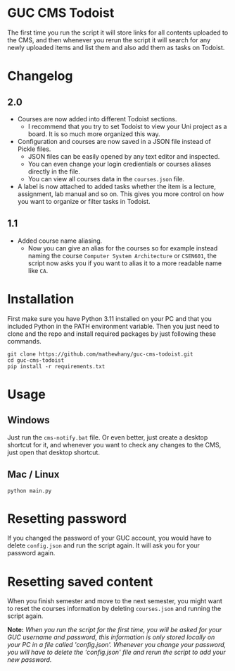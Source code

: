 # GUC CMS Todoist
The first time you run the script it will store links for all contents uploaded to the CMS, and then whenever you rerun the script it will search for any newly uploaded items and list them and also add them as tasks on Todoist.

# Changelog
## 2.0
- Courses are now added into different Todoist sections.
  - I recommend that you try to set Todoist to view your Uni project as a board. It is so much more organized this way.
- Configuration and courses are now saved in a JSON file instead of Pickle files. 
  - JSON files can be easily opened by any text editor and inspected. 
  - You can even change your login credientials or courses aliases directly in the file. 
  - You can view all courses data in the `courses.json` file.
- A label is now attached to added tasks whether the item is a lecture, assignment, lab manual and so on. This gives you more control on how you want to organize or filter tasks in Todoist. 

## 1.1
- Added course name aliasing.
  - Now you can give an alias for the courses so for example instead naming the course `Computer System Architecture` or `CSEN601`, the script now asks you if you want to alias it to a more readable name like `CA`. 

# Installation
First make sure you have Python 3.11 installed on your PC and that you included Python in the PATH environment variable. Then you just need to clone and the repo and install required packages by just following these commands.

    git clone https://github.com/mathewhany/guc-cms-todoist.git
    cd guc-cms-todoist
    pip install -r requirements.txt

# Usage
## Windows
Just run the `cms-notify.bat` file. Or even better, just create a desktop shortcut for it, and whenever you want to check any changes to the CMS, just open that desktop shortcut.
## Mac / Linux
    python main.py

# Resetting password
If you changed the password of your GUC account, you would have to delete `config.json` and run the script again. It will ask you for your password again.

# Resetting saved content
When you finish semester and move to the next semester, you might want to reset the courses information by deleting `courses.json` and running the script again.

__Note:__
_When you run the script for the first time, you will be asked for your GUC username and password, this information is only stored locally on your PC in a file called 'config.json'. Whenever you change your password, you will have to delete the 'config.json' file and rerun the script to add your new password._
